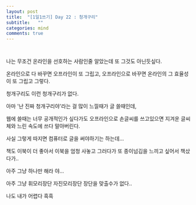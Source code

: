 ```yaml
---
layout: post
title:  "[1일1쓰기] Day 22 : 청개구리"
subtitle:   ""
categories: mind
comments: true
---
```




 ` `

나는 무조건 온라인을 선호하는 사람인줄 알았는데 또 그것도 아닌듯싶다.

온라인으로 다 바꾸면 오프라인이 또 그립고, 오프라인으로 바꾸면 온라인의 그 효율성이 또 그립고 그렇다.

청개구리도 이런 청개구리가 없다.

아마 '난 진짜 청개구리야'라는 걸 많이 느낄때가 글 쓸때인데,

웹에 쓸때는 너무 공개적인가 싶다가도 오프라인으로 손글씨를 쓰고있으면 지겨운 글씨체와 느린 속도에 쓰다 말아버린다.

사실 그렇게 따지면 컴퓨터로 글을 써야하기는 하는데...



책도 이북이 더 좋아서 이북을 엄청 사놓고 그러다가 또 종이넘김을 느끼고 싶어서 책샀다가..

아주 그냥 하나만 해라 야...

아주 그냥 휘모리장단 자진모리장단 장단을 맞출수가 없다..

나도 내가 어렵다 흑흑









